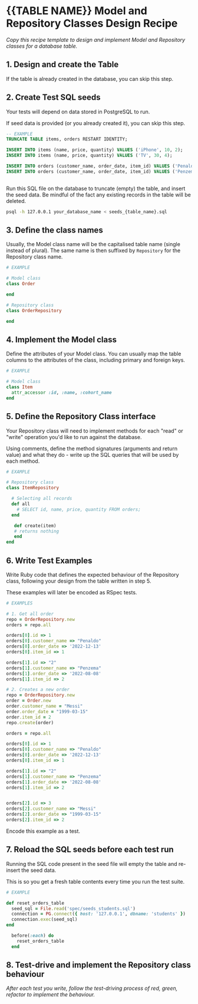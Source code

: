 # {{TABLE NAME}} Model and Repository Classes Design Recipe

_Copy this recipe template to design and implement Model and Repository classes for a database table._

## 1. Design and create the Table

If the table is already created in the database, you can skip this step.

## 2. Create Test SQL seeds

Your tests will depend on data stored in PostgreSQL to run.

If seed data is provided (or you already created it), you can skip this step.

```sql
-- EXAMPLE
TRUNCATE TABLE items, orders RESTART IDENTITY;

INSERT INTO items (name, price, quantity) VALUES ('iPhone', 10, 2);
INSERT INTO items (name, price, quantity) VALUES ('TV', 30, 4);

INSERT INTO orders (customer_name, order_date, item_id) VALUES ('Penaldo', '2022-12-13', 1 );
INSERT INTO orders (customer_name, order_date, item_id) VALUES ('Penzema', '2022-08-08', 2);
  
```

Run this SQL file on the database to truncate (empty) the table, and insert the seed data. Be mindful of the fact any existing records in the table will be deleted.

```bash
psql -h 127.0.0.1 your_database_name < seeds_{table_name}.sql
```

## 3. Define the class names

Usually, the Model class name will be the capitalised table name (single instead of plural). The same name is then suffixed by `Repository` for the Repository class name.

```ruby
# EXAMPLE

# Model class
class Order

end

# Repository class
class OrderRepository

end

```

## 4. Implement the Model class

Define the attributes of your Model class. You can usually map the table columns to the attributes of the class, including primary and foreign keys.

```ruby
# EXAMPLE

# Model class
class Item
  attr_accessor :id, :name, :cohort_name
end

```

## 5. Define the Repository Class interface

Your Repository class will need to implement methods for each "read" or "write" operation you'd like to run against the database.

Using comments, define the method signatures (arguments and return value) and what they do - write up the SQL queries that will be used by each method.

```ruby
# EXAMPLE

# Repository class
class ItemRepository

  # Selecting all records
  def all
    # SELECT id, name, price, quantity FROM orders;
  end

   def create(item)
   # returns nothing
   end
end
```

## 6. Write Test Examples

Write Ruby code that defines the expected behaviour of the Repository class, following your design from the table written in step 5.

These examples will later be encoded as RSpec tests.

```ruby
# EXAMPLES

# 1. Get all order
repo = OrderRepository.new
orders = repo.all

orders[0].id => 1
orders[0].customer_name => "Penaldo"
orders[0].order_date => '2022-12-13'
orders[0].item_id => 1

orders[1].id => "2"
orders[1].customer_name => "Penzema"
orders[1].order_date => '2022-08-08'
orders[1].item_id => 2

# 2. Creates a new order
repo = OrderRepository.new
order = Order.new
order.customer_name = "Messi"
order.order_date = "1999-03-15"
order.item_id = 2
repo.create(order)

orders = repo.all

orders[0].id => 1
orders[0].customer_name => "Penaldo"
orders[0].order_date => '2022-12-13'
orders[0].item_id => 1

orders[1].id => "2"
orders[1].customer_name => "Penzema"
orders[1].order_date => '2022-08-08'
orders[1].item_id => 2


orders[2].id => 3
orders[2].customer_name => "Messi"
orders[2].order_date => "1999-03-15"
orders[2].item_id => 2


```

Encode this example as a test.

## 7. Reload the SQL seeds before each test run

Running the SQL code present in the seed file will empty the table and re-insert the seed data.

This is so you get a fresh table contents every time you run the test suite.

```ruby
# EXAMPLE

def reset_orders_table
  seed_sql = File.read('spec/seeds_students.sql')
  connection = PG.connect({ host: '127.0.0.1', dbname: 'students' })
  connection.exec(seed_sql)
end

  before(:each) do 
    reset_orders_table
  end

```

## 8. Test-drive and implement the Repository class behaviour

_After each test you write, follow the test-driving process of red, green, refactor to implement the behaviour._

